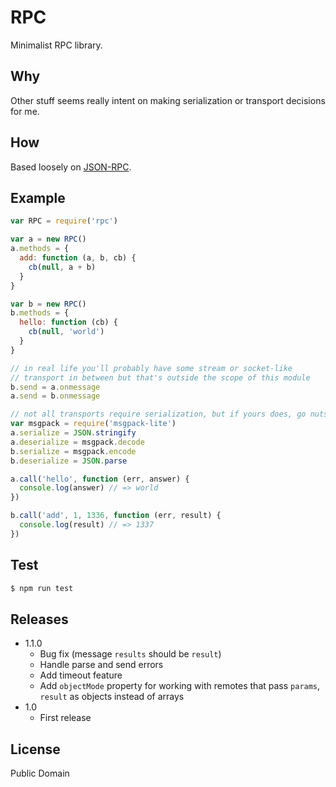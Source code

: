 # RPC
Minimalist RPC library.

## Why
Other stuff seems really intent on making serialization or transport decisions for me.

## How
Based loosely on [JSON-RPC](http://www.jsonrpc.org/specification).

## Example
``` javascript
var RPC = require('rpc')

var a = new RPC()
a.methods = {
  add: function (a, b, cb) {
    cb(null, a + b)
  }
}

var b = new RPC()
b.methods = {
  hello: function (cb) {
    cb(null, 'world')
  }
}

// in real life you'll probably have some stream or socket-like
// transport in between but that's outside the scope of this module
b.send = a.onmessage
a.send = b.onmessage

// not all transports require serialization, but if yours does, go nuts:
var msgpack = require('msgpack-lite')
a.serialize = JSON.stringify
a.deserialize = msgpack.decode
b.serialize = msgpack.encode
b.deserialize = JSON.parse

a.call('hello', function (err, answer) {
  console.log(answer) // => world
})

b.call('add', 1, 1336, function (err, result) {
  console.log(result) // => 1337
})
```

## Test
``` bash
$ npm run test
```

## Releases
* 1.1.0
  * Bug fix (message `results` should be `result`)
  * Handle parse and send errors
  * Add timeout feature
  * Add `objectMode` property for working with remotes that pass `params`, `result` as objects instead of arrays
* 1.0
  * First release

## License
Public Domain
